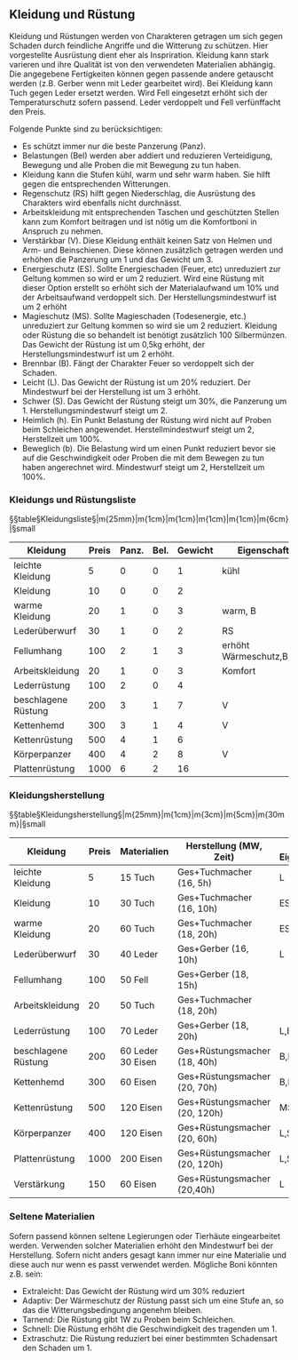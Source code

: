 ## Kleidung und Rüstung

Kleidung und Rüstungen werden von Charakteren getragen um sich gegen Schaden durch feindliche Angriffe und die
Witterung zu schützen. Hier vorgestellte Ausrüstung dient eher als Inspriration. Kleidung kann stark varieren und
ihre Qualität ist von den verwendeten Materialien abhängig. Die angegebene Fertigkeiten können gegen passende andere
getauscht werden (z.B. Gerber wenn mit Leder gearbeitet wird).
Bei Kleidung kann Tuch gegen Leder ersetzt werden. Wird Fell eingesetzt erhöht sich der Temperaturschutz sofern
passend. Leder verdoppelt und Fell verfünffacht den Preis.

Folgende Punkte sind zu berücksichtigen:

* Es schützt immer nur die beste Panzerung (Panz).
* Belastungen (Bel) werden aber addiert und reduzieren Verteidigung, Bewegung und alle Proben die mit Bewegung zu tun
haben.
* Kleidung kann die Stufen kühl, warm und sehr warm haben. Sie hilft gegen die entsprechenden Witterungen.
* Regenschutz (RS) hilft gegen Niederschlag, die Ausrüstung des Charakters wird ebenfalls nicht durchnässt.
* Arbeitskleidung mit entsprechenden Taschen und geschützten Stellen kann zum Komfort beitragen und ist nötig um
die Komfortboni in Anspruch zu nehmen.
* Verstärkbar (V). Diese Kleidung enthält keinen Satz von Helmen und Arm- und Beinschienen. Diese
können zusätzlich getragen werden und erhöhen die Panzerung um 1 und das Gewicht um 3.
* Energieschutz (ES). Sollte Energieschaden (Feuer, etc) unreduziert zur Geltung kommen so wird er um 2 reduziert.
Wird eine Rüstung mit dieser Option erstellt so erhöht sich der Materialaufwand um 10% und der Arbeitsaufwand
verdoppelt sich. Der Herstellungsmindestwurf ist um 2 erhöht
* Magieschutz (MS). Sollte Magieschaden (Todesenergie, etc.) unreduziert zur Geltung kommen so wird sie um 2 reduziert.
Kleidung oder Rüstung die so behandelt ist benötigt zusätzlich 100 Silbermünzen. Das Gewicht der Rüstung ist um 0,5kg
erhöht, der Herstellungsmindestwurf ist um 2 erhöht.
* Brennbar (B). Fängt der Charakter Feuer so verdoppelt sich der Schaden.
* Leicht (L). Das Gewicht der Rüstung ist um 20% reduziert. Der Mindestwurf bei der Herstellung ist um 3 erhöht.
* Schwer (S). Das Gewicht der Rüstung steigt um 30%, die Panzerung um 1. Herstellungsmindestwurf steigt um 2.
* Heimlich (h). Ein Punkt Belastung der Rüstung wird nicht auf Proben beim Schleichen angewendet. Herstellmindestwurf
steigt um 2, Herstellzeit um 100%.
* Beweglich (b). Die Belastung wird um einen Punkt reduziert bevor sie auf die Geschwindigkeit oder Proben die mit
dem Bewegen zu tun haben angerechnet wird. Mindestwurf steigt um 2, Herstellzeit um 100%.

### Kleidungs und Rüstungsliste

§§table§Kleidungsliste§|m{25mm}|m{1cm}|m{1cm}|m{1cm}|m{1cm}|m{6cm}|§small

| Kleidung | Preis | Panz. | Bel. | Gewicht | Eigenschaften |
|----------|-------|-------|------|---------|---------------|
| leichte Kleidung | 5 | 0 | 0 | 1 | kühl |
| Kleidung | 10 | 0 | 0 | 2 | |
| warme Kleidung | 20 | 1 | 0 | 3 | warm, B |
| Lederüberwurf | 30 | 1 | 0 | 2 | RS |
| Fellumhang | 100 | 2 | 1 | 3 | erhöht Wärmeschutz,B,ES,RS |
| Arbeitskleidung | 20 | 1 | 0 | 3 | Komfort |
| Lederrüstung | 100 | 2 | 0 | 4 | |
| beschlagene Rüstung | 200 | 3 | 1 | 7 | V |
| Kettenhemd | 300 | 3 | 1 | 4 | V |
| Kettenrüstung | 500 | 4 | 1 | 6 | |
| Körperpanzer | 400 | 4 | 2 | 8 | V |
| Plattenrüstung | 1000 | 6 | 2 | 16 | |

### Kleidungsherstellung

§§table§Kleidungsherstellung§|m{25mm}|m{1cm}|m{3cm}|m{5cm}|m{30mm}|§small

| Kleidung | Preis | Materialien | Herstellung (MW, Zeit) | optionale Eigenschaften |
|----------|-------|-------------|------------------------|-------------------------|
| leichte Kleidung | 5 | 15 Tuch | Ges+Tuchmacher (16, 5h) | L |
| Kleidung | 10 | 30 Tuch | Ges+Tuchmacher (16, 10h) | ES |
| warme Kleidung | 20 | 60 Tuch | Ges+Tuchmacher (18, 20h) | ES,MS |
| Lederüberwurf | 30 | 40 Leder | Ges+Gerber (16, 10h) | L |
| Fellumhang | 100 | 50 Fell | Ges+Gerber (18, 15h) | |
| Arbeitskleidung | 20 | 50 Tuch | Ges+Tuchmacher (18, 20h) | |
| Lederrüstung | 100 | 70 Leder | Ges+Gerber (18, 20h) | L,ES |
| beschlagene Rüstung | 200 | 60 Leder 30 Eisen | Ges+Rüstungsmacher (18, 40h) | B,H,ES,MS |
| Kettenhemd | 300 | 60 Eisen | Ges+Rüstungsmacher (20, 70h) | B,H,L,MS |
| Kettenrüstung | 500 | 120 Eisen | Ges+Rüstungsmacher (20, 120h) | MS,B,S |
| Körperpanzer | 400 | 120 Eisen | Ges+Rüstungsmacher (20, 60h) | L,S,MS |
| Plattenrüstung | 1000 | 200 Eisen | Ges+Rüstungsmacher (20, 120h) | L,S,MS,ES |
| Verstärkung | 150 | 60 Eisen | Ges+Rüstungsmacher (20,40h) | L |

### Seltene Materialien

Sofern passend können seltene Legierungen oder Tierhäute eingearbeitet werden. Verwenden solcher Materialien erhöht
den Mindestwurf bei der Herstellung. Sofern nicht anders gesagt kann immer nur eine Materialie und diese auch nur
wenn es passt verwendet werden. Mögliche Boni könnten z.B. sein:

* Extraleicht: Das Gewicht der Rüstung wird um 30% reduziert
* Adaptiv: Der Wärmeschutz der Rüstung passt sich um eine Stufe an, so das die Witterungsbedingung angenehm bleiben.
* Tarnend: Die Rüstung gibt 1W zu Proben beim Schleichen.
* Schnell: Die Rüstung erhöht die Geschwindigkeit des tragenden um 1.
* Extraschutz: Die Rüstung reduziert bei einer bestimmten Schadensart den Schaden um 1.
